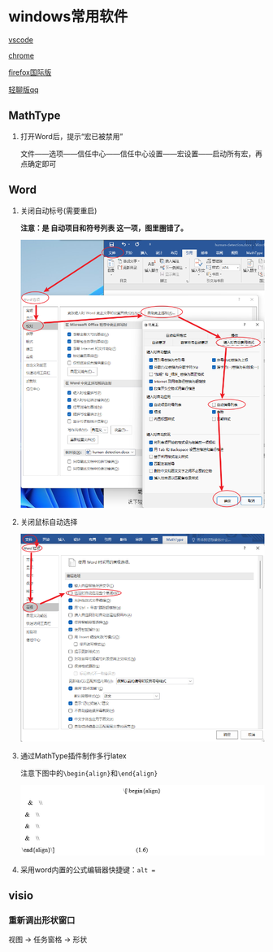 # windows常用软件

[vscode](../../ide/vscode-settings/vscode-global.md)

[chrome](chrome.md)

[firefox国际版](http://ftp.mozilla.org/pub/firefox/releases/)

[轻聊版qq](http://link.zhihu.com/?target=http%3A//dldir1.qq.com/qqfile/qq/QQ7.9Light/14314/QQ7.9Light.exe)

## MathType

1. 打开Word后，提示“宏已被禁用”

    文件——选项——信任中心——信任中心设置——宏设置——启动所有宏，再点确定即可

## Word

1. 关闭自动标号(需要重启)

    **注意：是 自动项目和符号列表 这一项，图里圈错了。**

    ![1](assets/packages/images/2021-08-09-18-13-29.png)

2. 关闭鼠标自动选择

    ![1](assets/packages/images/image_2021-08-22-15-12-05.png)

3. 通过MathType插件制作多行latex

    注意下图中的`\begin{align}`和`\end{align}`

    ![1](assets/packages/images/image_2021-08-22-15-14-26.png)

4. 采用word内置的公式编辑器快捷键：`alt =`

## visio

### 重新调出形状窗口

视图 -> 任务窗格 -> 形状
